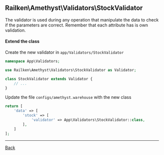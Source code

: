 ## Railken\Amethyst\Validators\StockValidator

The validator is used during any operation that manipulate the data to check if the parameters are correct. Remember that each attribute has is own validation.

#### Extend the class

Create the new validator in `app/Validators/StockValidator`
```php
namespace App\Validators;

use Railken\Amethyst\Validators\StockValidator as Validator;

class StockValidator extends Validator {
	// ...
}
```
Update the file `configs/amethyst.warehouse` with the new class
```php
return [
    'data' => [
        'stock' => [
            'validator' => App\Validators\StockValidator::class,
        ],
    ]
];
```

---
[Back](index.md)